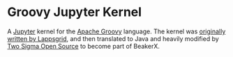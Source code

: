 # Groovy Jupyter Kernel

A [Jupyter](http://jupyter.org) kernel for the [Apache Groovy](http://www.groovy-lang.org) language.
The kernel was [originally written by Lappsgrid](https://github.com/lappsgrid-incubator/jupyter-groovy-kernel),
and then translated to Java and heavily modified by [Two Sigma Open Source](https://github.com/twosigma) to become part of BeakerX.
